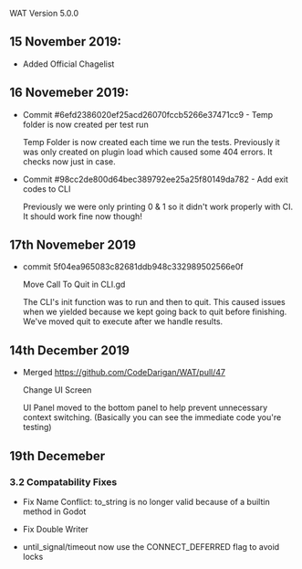 WAT Version 5.0.0

## 15 November 2019:
- Added Official Chagelist

## 16 Novemeber 2019:

- Commit #6efd2386020ef25acd26070fccb5266e37471cc9 - Temp folder is now created per test run

    Temp Folder is now created each time we run the tests. Previously it
    was only created on plugin load which caused some 404 errors. It checks
    now just in case.

- Commit #98cc2de800d64bec389792ee25a25f80149da782 - Add exit codes to CLI

    Previously we were only printing 0 & 1 so it didn't work properly with CI. It should
    work fine now though!

## 17th Novemeber 2019

- commit 5f04ea965083c82681ddb948c332989502566e0f

    Move Call To Quit in CLI.gd

    The CLI's init function was to run and then to quit. This caused issues
    when we yielded because we kept going back to quit before finishing. We've
    moved quit to execute after we handle results.
    
## 14th December 2019

- Merged https://github.com/CodeDarigan/WAT/pull/47
    
    Change UI Screen
    
    UI Panel moved to the bottom panel to help prevent unnecessary context switching.
    (Basically you can see the immediate code you're testing)

## 19th Decemeber


### 3.2 Compatability Fixes

- Fix Name Conflict: to_string is no longer valid because of a builtin method in Godot

- Fix Double Writer

- until_signal/timeout now use the CONNECT_DEFERRED flag to avoid locks